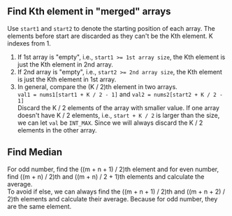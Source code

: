 ## Find Kth element in "merged" arrays  
Use `start1` and `start2` to denote the starting position of each array. The elements before start are discarded as they can't be the Kth element. K indexes from 1.  
1. If 1st array is "empty", i.e., `start1 >= 1st array size`, the Kth element is just the Kth element in 2nd array.
2. If 2nd array is "empty", i.e., `start2 >= 2nd array size`, the Kth element is just the Kth element in 1st array.  
3. In general, compare the (K / 2)th element in two arrays.  
`val1 = nums1[start1 + K / 2 - 1]` and `val2 = nums2[start2 + K / 2 - 1]`  
Discard the K / 2 elements of the array with smaller value. If one array doesn't have K / 2 elements, i.e., `start + K / 2` is larger than the size, we can let `val` be `INT_MAX`. Since we will always discard the K / 2 elements in the other array.  

## Find Median  
For odd number, find the ((m + n + 1) / 2)th element and for even number, find ((m + n) / 2)th and ((m + n) / 2 + 1)th elements and calculate the average.  
To avoid if else, we can always find the ((m + n + 1) / 2)th and ((m + n + 2) / 2)th elements and calculate their average. Because for odd number, they are the same element.
